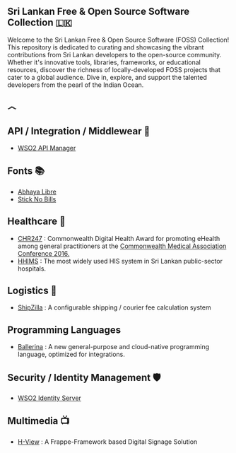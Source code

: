 
## Sri Lankan Free & Open Source Software Collection 🇱🇰

Welcome to the Sri Lankan Free & Open Source Software (FOSS) Collection! This repository is dedicated to curating and showcasing the vibrant contributions from Sri Lankan developers to the open-source community. Whether it's innovative tools, libraries, frameworks, or educational resources, discover the richness of locally-developed FOSS projects that cater to a global audience. Dive in, explore, and support the talented developers from the pearl of the Indian Ocean.

## ෴

## API / Integration / Middlewear  🔗

 - [WSO2 API Manager](https://github.com/wso2/product-apim) 

## Fonts 📚

 - [Abhaya Libre](https://github.com/mooniak/abhaya-libre-font) 
 - [Stick No Bills](https://github.com/mooniak/stick-no-bills-font) 

## Healthcare 🏥

 - [CHR247](https://github.com/IMS94/chr247.com) : Commonwealth Digital 
   Health Award for promoting eHealth among general practitioners at the
   [Commonwealth Medical Association Conference
      2016.](https://www.facebook.com/commonwealthdoctors/)
 - [HHIMS](https://github.com/tsruban/HHIMS) : The most widely used HIS system in Sri Lankan public-sector hospitals.
 
## Logistics 🚚

 - [ShipZilla](https://github.com/one-highflyer/Shipzilla) : A configurable shipping / courier fee calculation system

## Programming Languages  

 - [Ballerina](https://ballerina.io) : A new general-purpose and cloud-native programming language, optimized for integrations.

## Security / Identity Management 🛡️
 

 - [WSO2 Identity Server](https://github.com/wso2/product-is)

## Multimedia 📺

 - [H-View](https://github.com/one-highflyer/frappe-signage-display-app) : A Frappe-Framework based Digital Signage Solution 
